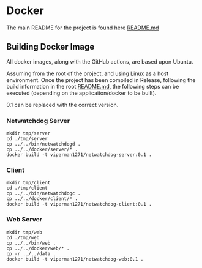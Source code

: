 # Docker

The main README for the project is found here [README.md](../README.md)

## Building Docker Image

All docker images, along with the GitHub actions, are based upon Ubuntu.

Assuming from the root of the project, and using Linux as a host environment. Once the project has been compiled in Release, following the build information in the root [README.md](../README.md), the following steps can be executed (depending on the applicaiton/docker to be built).

0.1 can be replaced with the correct version.

### Netwatchdog Server

```
mkdir tmp/server
cd ./tmp/server
cp ../../bin/netwatchdogd .
cp ../../docker/server/* .
docker build -t viperman1271/netwatchdog-server:0.1 .
```

### Client

```
mkdir tmp/client
cd ./tmp/client
cp ../../bin/netwatchdogc .
cp ../../docker/client/* .
docker build -t viperman1271/netwatchdog-client:0.1 .
```

### Web Server

```
mkdir tmp/web
cd ./tmp/web
cp ../../bin/web .
cp ../../docker/web/* .
cp -r ../../data .
docker build -t viperman1271/netwatchdog-web:0.1 .
```